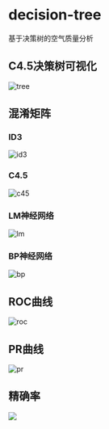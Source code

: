 # decision-tree
基于决策树的空气质量分析
## C4.5决策树可视化
![tree](imgs/tree.jpg)
## 混淆矩阵
### ID3 
![id3](imgs/id3_matrix.jpg)
### C4.5
![c45](imgs/c45_matrix.jpg)
### LM神经网络
![lm](imgs/lm_matrix.jpg)
### BP神经网络
![bp](imgs/bp_matrix.jpg)
## ROC曲线
![roc](imgs/roc.jpg)
## PR曲线
![pr](imgs/pr.jpg)
## 精确率
![](imgs/accuracy.png)
